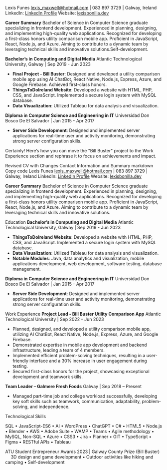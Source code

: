 Lexis Funes
lexis_maxwell@hotmail.com | 083 897 3729 | Galway, Ireland
LinkedIn: [LinkedIn Profile](https://www.linkedin.com/in/lexis-bonilla-junior-developer/)
Website: [lexisbonilla.dev](https://lexisbonilla.dev)

**Career Summary**
Bachelor of Science in Computer Science graduate specializing in frontend development. Experienced in planning, designing, and implementing high-quality web applications. Recognized for developing a first-class honors utility comparison mobile app. Proficient in JavaScript, React, Node.js, and Azure. Aiming to contribute to a dynamic team by leveraging technical skills and innovative solutions.Self-development.

**Bachelor’s in Computing and Digital Media**
Atlantic Technological University, Galway | Sep 2019 - Jun 2023

- **Final Project - Bill Buster**: Designed and developed a utility comparison mobile app using AI ChatBot, React Native, Node.js, Express, Azure, and Google Firebase. Achieved first-class honors.
- **ThingsToDoIreland Website**: Developed a website with HTML, PHP, CSS, and JavaScript. Implemented a secure login system with MySQL database.
- **Data Visualization**: Utilized Tableau for data analysis and visualization.

**Diploma in Computer Science and Engineering in IT**
Universidad Don Bosco De El Salvador | Jan 2015 - Apr 2017

- **Server Side Development**: Designed and implemented server applications for real-time user and activity monitoring, demonstrating strong server configuration skills.


Certainly! Here’s how you can move the "Bill Buster" project to the Work Experience section and rephrase it to focus on achievements and impact.

Revised CV with Changes
Contact Information and Summary
markdown
Copy code
Lexis Funes
lexis_maxwell@hotmail.com | 083 897 3729 | Galway, Ireland
LinkedIn: [LinkedIn Profile](https://www.linkedin.com/in/lexis-bonilla-junior-developer/)
Website: [lexisbonilla.dev](https://lexisbonilla.dev)

**Career Summary**
Bachelor of Science in Computer Science graduate specializing in frontend development. Experienced in planning, designing, and implementing high-quality web applications. Recognized for developing a first-class honors utility comparison mobile app. Proficient in JavaScript, React, Node.js, and Azure. Aiming to contribute to a dynamic team by leveraging technical skills and innovative solutions.


Education
**Bachelor’s in Computing and Digital Media**
Atlantic Technological University, Galway | Sep 2019 - Jun 2023

- **ThingsToDoIreland Website**: Developed a website with HTML, PHP, CSS, and JavaScript. Implemented a secure login system with MySQL database.
- **Data Visualization**: Utilized Tableau for data analysis and visualization.
- **Notable Modules**: Java, data analytics and visualization, mobile applications development, web development, software testing, database management.

**Diploma in Computer Science and Engineering in IT**
Universidad Don Bosco De El Salvador | Jan 2015 - Apr 2017

- **Server Side Development**: Designed and implemented server applications for real-time user and activity monitoring, demonstrating strong server configuration skills.


Work Experience
**Project Lead - Bill Buster Utility Comparison App**
Atlantic Technological University | Sep 2022 - Jun 2023

- Planned, designed, and developed a utility comparison mobile app, utilizing AI ChatBot, React Native, Node.js, Express, Azure, and Google Firebase.
- Demonstrated expertise in mobile app development and backend infrastructure, leading a team of 4 members.
- Implemented efficient problem-solving techniques, resulting in a user-friendly interface and a 30% increase in user engagement during testing.
- Secured first-class honors for the project, showcasing exceptional development and teamwork skills.

**Team Leader – Galmere Fresh Foods**
Galway | Sep 2018 – Present

- Managed part-time job and college workload successfully, developing key soft skills such as teamwork, communication, adaptability, problem-solving, and independence.


Technological Skills

SQL • JavaScript-ES6 • AI • WordPress • ChatGPT • C# • HTML5 • Node.js • Blender • AWS • Adobe Suite • WAMP • Teams • Agile methodology • MySQL, Non-SQL • Azure • CSS3 • Jira • Planner • GIT • TypeScript • Figma • RESTful APIs • Tableau

ATU Student Entrepreneur Awards 2023 | Galway County Prize (Bill Buster)
 
3D design and game development • Outdoor activities like hiking and camping • Self-development
